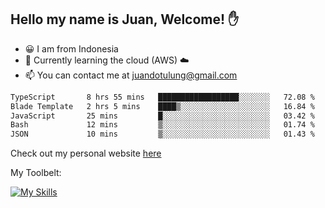 ## Hello my name is Juan, Welcome! ✋

- 😀 I am from Indonesia
- 📖 Currently learning the cloud (AWS) ☁️
- 📫 You can contact me at juandotulung@gmail.com

<!--START_SECTION:waka-->

```txt
TypeScript       8 hrs 55 mins   ██████████████████░░░░░░░   72.08 %
Blade Template   2 hrs 5 mins    ████▒░░░░░░░░░░░░░░░░░░░░   16.84 %
JavaScript       25 mins         █░░░░░░░░░░░░░░░░░░░░░░░░   03.42 %
Bash             12 mins         ▒░░░░░░░░░░░░░░░░░░░░░░░░   01.74 %
JSON             10 mins         ▒░░░░░░░░░░░░░░░░░░░░░░░░   01.43 %
```

<!--END_SECTION:waka-->

Check out my personal website [here](https://juanchristian.com)

My Toolbelt:

[![My Skills](https://skillicons.dev/icons?i=go,js,ts,nodejs,express,react,nextjs,vue,tailwind,vite,html,css,python,php,aws,bash,linux,postgres,mysql,redis,kafka,docker,vercel,netlify,vscode,figma)](https://skillicons.dev)

